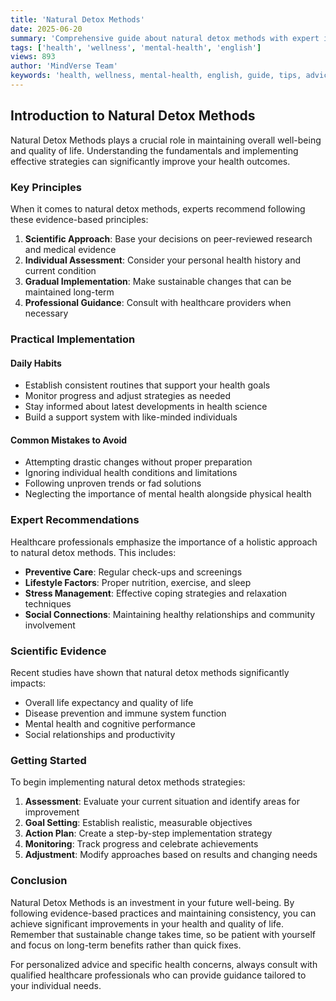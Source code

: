 ```yaml
---
title: 'Natural Detox Methods'
date: 2025-06-20
summary: 'Comprehensive guide about natural detox methods with expert insights and practical advice.'
tags: ['health', 'wellness', 'mental-health', 'english']
views: 893
author: 'MindVerse Team'
keywords: 'health, wellness, mental-health, english, guide, tips, advice'
---
```

## Introduction to Natural Detox Methods

Natural Detox Methods plays a crucial role in maintaining overall well-being and quality of life. Understanding the fundamentals and implementing effective strategies can significantly improve your health outcomes.

### Key Principles

When it comes to natural detox methods, experts recommend following these evidence-based principles:

1. **Scientific Approach**: Base your decisions on peer-reviewed research and medical evidence
2. **Individual Assessment**: Consider your personal health history and current condition
3. **Gradual Implementation**: Make sustainable changes that can be maintained long-term
4. **Professional Guidance**: Consult with healthcare providers when necessary

### Practical Implementation

#### Daily Habits
- Establish consistent routines that support your health goals
- Monitor progress and adjust strategies as needed
- Stay informed about latest developments in health science
- Build a support system with like-minded individuals

#### Common Mistakes to Avoid
- Attempting drastic changes without proper preparation
- Ignoring individual health conditions and limitations
- Following unproven trends or fad solutions
- Neglecting the importance of mental health alongside physical health

### Expert Recommendations

Healthcare professionals emphasize the importance of a holistic approach to natural detox methods. This includes:

- **Preventive Care**: Regular check-ups and screenings
- **Lifestyle Factors**: Proper nutrition, exercise, and sleep
- **Stress Management**: Effective coping strategies and relaxation techniques
- **Social Connections**: Maintaining healthy relationships and community involvement

### Scientific Evidence

Recent studies have shown that natural detox methods significantly impacts:
- Overall life expectancy and quality of life
- Disease prevention and immune system function
- Mental health and cognitive performance
- Social relationships and productivity

### Getting Started

To begin implementing natural detox methods strategies:

1. **Assessment**: Evaluate your current situation and identify areas for improvement
2. **Goal Setting**: Establish realistic, measurable objectives
3. **Action Plan**: Create a step-by-step implementation strategy
4. **Monitoring**: Track progress and celebrate achievements
5. **Adjustment**: Modify approaches based on results and changing needs

### Conclusion

Natural Detox Methods is an investment in your future well-being. By following evidence-based practices and maintaining consistency, you can achieve significant improvements in your health and quality of life. Remember that sustainable change takes time, so be patient with yourself and focus on long-term benefits rather than quick fixes.

For personalized advice and specific health concerns, always consult with qualified healthcare professionals who can provide guidance tailored to your individual needs.